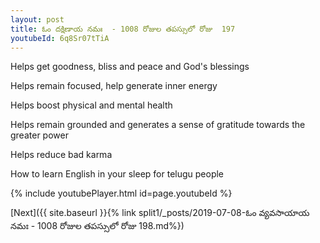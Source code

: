 ```yaml
---
layout: post
title: ఓం దక్షిణాయ నమః  - 1008 రోజుల తపస్సులో రోజు  197
youtubeId: 6q8Sr07tTiA
---
```

 
 
Helps get goodness, bliss and peace and God's blessings
 
Helps remain focused, help generate inner energy 
 
Helps boost physical and mental health 
 
Helps remain grounded and generates a sense of gratitude towards the greater power 
 
Helps reduce bad karma
 
How to learn English in your sleep for telugu people
 
 
 
 


{% include youtubePlayer.html id=page.youtubeId %}
 
[Next]({{ site.baseurl }}{% link split1/_posts/2019-07-08-ఓం వ్యవసాయాయ నమః  - 1008 రోజుల తపస్సులో రోజు  198.md%})
 
